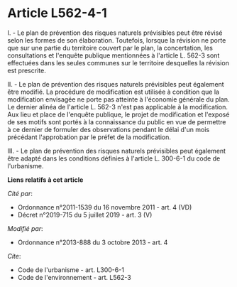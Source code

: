 # Article L562-4-1

I. - Le plan de prévention des risques naturels prévisibles peut être révisé selon les formes de son élaboration. Toutefois,
lorsque la révision ne porte que sur une partie du territoire couvert par le plan, la concertation, les consultations et
l'enquête publique mentionnées à l'article L. 562-3 sont effectuées dans les seules communes sur le territoire desquelles la
révision est prescrite. 

II. - Le plan de prévention des risques naturels prévisibles peut également être modifié. La procédure de modification est
utilisée à condition que la modification envisagée ne porte pas atteinte à l'économie générale du plan. Le dernier alinéa de
l'article L. 562-3 n'est pas applicable à la modification. Aux lieu et place de l'enquête publique, le projet de modification
et l'exposé de ses motifs sont portés à la connaissance du public en vue de permettre à ce dernier de formuler des
observations pendant le délai d'un mois précédant l'approbation par le préfet de la modification. 

III. - Le plan de prévention des risques naturels prévisibles peut également être adapté dans les conditions définies à
l'article L. 300-6-1 du code de l'urbanisme.

**Liens relatifs à cet article**

_Cité par_:

  - Ordonnance n°2011-1539 du 16 novembre 2011 - art. 4 (VD)
  - Décret n°2019-715 du 5 juillet 2019 - art. 3 (V)

_Modifié par_:

  - Ordonnance n°2013-888 du 3 octobre 2013 - art. 4

_Cite_:

  - Code de l'urbanisme - art. L300-6-1
  - Code de l'environnement - art. L562-3
